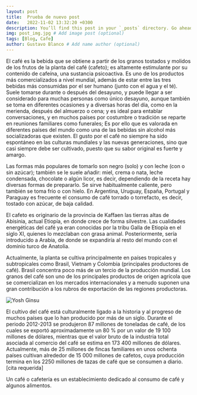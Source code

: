 ```yaml
---
layout: post
title:  Prueba de nuevo post
date:   2022-11-02 13:32:20 +0300
description: You’ll find this post in your `_posts` directory. Go ahead and edit it and re-build the site to see your changes. # Add post description (optional)
img: post_img.jpg # Add image post (optional)
tags: [Blog, Cafe]
author: Gustavo Blanco # Add name author (optional)
---
```

El café es la bebida que se obtiene a partir de los granos tostados y molidos de los frutos de la planta del café (cafeto); es altamente estimulante por su contenido de cafeína, una sustancia psicoactiva. Es uno de los productos más comercializados a nivel mundial, además de estar entre las tres bebidas más consumidas por el ser humano (junto con el agua y el té). Suele tomarse durante o después del desayuno, y puede llegar a ser considerado para muchas personas como único desayuno, aunque también se toma en diferentes ocasiones y a diversas horas del día, como en la merienda, después del almuerzo o cena; y es ideal para entablar conversaciones, y en muchos países por costumbre o tradición se reparte en reuniones familiares como funerales; Es por ello que es valorada en diferentes países del mundo como una de las bebidas sin alcohol más socializadoras que existen. El gusto por el café no siempre ha sido espontáneo en las culturas mundiales y las nuevas generaciones, sino que casi siempre debe ser cultivado, puesto que su sabor original es fuerte y amargo.

Las formas más populares de tomarlo son negro (solo) y con leche (con o sin azúcar); también se le suele añadir: miel, crema o nata, leche condensada, chocolate o algún licor, es decir, dependiendo de la receta hay diversas formas de prepararlo. Se sirve habitualmente caliente, pero también se toma frío o con hielo. En Argentina, Uruguay, España, Portugal y Paraguay es frecuente el consumo de café torrado o torrefacto, es decir, tostado con azúcar, de baja calidad.

El cafeto es originario de la provincia de Kaffaen las tierras altas de Abisinia, actual Etiopía, en donde crece de forma silvestre. Las cualidades energéticas del café ya eran conocidas por la tribu Galla de Etiopía en el siglo XI, quienes lo mezclaban con grasa animal. Posteriormente, sería introducido a Arabia, de donde se expandiría al resto del mundo con el dominio turco de Anatolia.

Actualmente, la planta se cultiva principalmente en países tropicales y subtropicales como Brasil, Vietnam y Colombia (principales productores de café). Brasil concentra poco más de un tercio de la producción mundial. Los granos del café son uno de los principales productos de origen agrícola que se comercializan en los mercados internacionales y a menudo suponen una gran contribución a los rubros de exportación de las regiones productoras.

![Yosh Ginsu]({{site.baseurl}}/assets/img/post_img.jpg)

El cultivo del café está culturalmente ligado a la historia y al progreso de muchos países que lo han producido por más de un siglo. Durante el periodo 2012-2013 se produjeron 87 millones de toneladas de café, de los cuales se exportó aproximadamente un 80 % por un valor de 19 100 millones de dólares, mientras que el valor bruto de la industria total asociada al comercio del café se estima en 173 400 millones de dólares. Actualmente, más de 25 millones de fincas familiares en unos ochenta países cultivan alrededor de 15 000 millones de cafetos, cuya producción termina en los 2250 millones de tazas de café que se consumen a diario.[cita requerida]

Un café o cafetería es un establecimiento dedicado al consumo de café y algunos alimentos.
